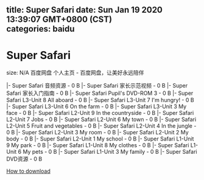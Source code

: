 
title: Super Safari
date: Sun Jan 19 2020 13:39:07 GMT+0800 (CST)    
categories: baidu
---

# Super Safari
size: N/A
 百度网盘 个人主页 - 百度网盘，让美好永远陪伴
 
|- Super Safari 音频资源 - 0 B
|- Super Safari 家长示范视频 - 0 B
|- Super Safari 家长入门指南 - 0 B
|- Super Safari Pupil's DVD-ROM 3 - 0 B
|- Super Safari L3-Unit 8 All aboard - 0 B
|- Super Safari L3-Unit 7 I'm hungry! - 0 B
|- Super Safari L3-Unit 6 On the farm - 0 B
|- Super Safari L3-Unit 3 My face - 0 B
|- Super Safari L2-Unit 9 In the countryside - 0 B
|- Super Safari L2-Unit 7 Jobs - 0 B
|- Super Safari L2-Unit 6 My town - 0 B
|- Super Safari L2-Unit 5 Fruit and vegetables - 0 B
|- Super Safari L2-Unit 4 In the jungle - 0 B
|- Super Safari L2-Unit 3 My room - 0 B
|- Super Safari L2-Unit 2 My body - 0 B
|- Super Safari L2-Unit 1 My school - 0 B
|- Super Safari L1-Unit 9 My park - 0 B
|- Super Safari L1-Unit 8 My clothes - 0 B
|- Super Safari L1-Unit 6 My pets - 0 B
|- Super Safari L1-Unit 3 My family - 0 B
|- Super Safari DVD资源 - 0 B

[How to download](https://bpcam.bemobtrk.com/go/2ceec3aa-1ca2-46d6-b9ff-aaa5c184517c?jno=4333)